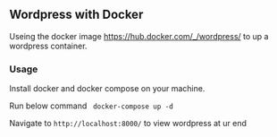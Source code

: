 ## Wordpress with Docker

Useing the docker image https://hub.docker.com/_/wordpress/ to up a wordpress container. 

### Usage

Install docker and docker compose on your machine.

Run below command
` docker-compose up -d`

Navigate to `http://localhost:8000/` to view wordpress at ur end